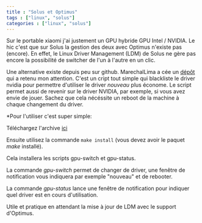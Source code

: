 ```yaml
---
title : "Solus et Optimus"
tags : ["linux", "solus"]
categories : ["linux", "solus"]
---
```


Sur le portable xiaomi j'ai justement un GPU hybride GPU Intel / NVIDIA. Le hic c'est que sur Solus la gestion des deux avec Optimus n'existe pas (encore). En effet, le Linux Driver Management (LDM) de Solus ne gère pas encore la possibilité de switcher de l'un à l'autre en un clic.

Une alternative existe depuis peu sur github. MarechalLima a cée un [dépôt](https://github.com/MarechalLima/Solus-Optimus-Switch) qui a retenu mon attention. C'est un cript tout simple qui blackliste le driver nvidia pour permettre d'utiliser le driver _nouveau_ plus économe.
Le script permet aussi de revenir sur le driver NVIDIA, par exemple, si vous avez envie de jouer. Sachez que cela nécéssite un reboot de la machine à chaque changement du driver.

 *Pour l'utiliser c'est super simple:

Téléchargez l'archive [ici](https://github.com/MarechalLima/Solus-Optimus-Switch/releases)

Ensuite utilisez la commande `make install` (vous devez avoir le paquet *make* installé).

Cela installera les scripts gpu-switch et gpu-status.

La commande *gpu-switch* permet de changer de driver, une fenêtre de notification vous indiquera par exemple "nouveau" et de rebooter.

La commande *gpu-status* lance une fenêtre de notification pour indiquer quel driver est en cours d'utilisation.

Utile et pratique en attendant la mise à jour de LDM avec le support d'Optimus.

 
